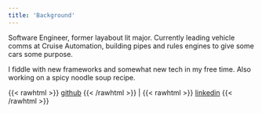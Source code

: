 ```yaml
---
title: 'Background'
---
```


Software Engineer, former layabout lit major. Currently leading vehicle comms at Cruise Automation, building pipes and rules engines to give some cars some purpose.

I fiddle with new frameworks and somewhat new tech in my free time. Also working on a spicy noodle soup recipe.

{{< rawhtml >}}
<a href="https://github.com/robonyong" target="_blank">github</a>
{{< /rawhtml >}}
\|
{{< rawhtml >}}
<a href="https://www.linkedin.com/in/robonyong" target="_blank">linkedin</a>
{{< /rawhtml >}}

